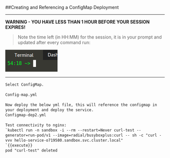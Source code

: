 ##Creating and Referencing a ConfigMap
 Deployment

---

**WARNING - YOU HAVE LESS THAN 1 HOUR BEFORE YOUR SESSION EXPIRES!**

>Note the time left (in HH:MM) for the session, it is in your prompt and updated after every command run:

![Terminal Time Remaining](./assets/term-expire.png)

---


```
Select ConfigMap.

Config-map.yml

Now deploy the below yml file, this will reference the configmap in your deployment and deploy the service. 
Configmap-dep2.yml

Test connectivity to nginx:
`kubectl run -n sandbox -i --rm --restart=Never curl-test --generator=run-pod/v1 --image=radial/busyboxplus:curl -- sh -c "curl -vvv hello-service-o719580.sandbox.svc.cluster.local"
`{{execute}}
pod "curl-test" deleted

